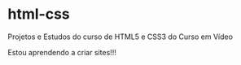 # html-css
 Projetos e Estudos do curso de HTML5 e CSS3 do Curso em Vídeo

 Estou aprendendo a criar sites!!!
